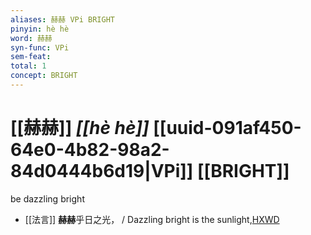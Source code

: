 ```yaml
---
aliases: 赫赫 VPi BRIGHT
pinyin: hè hè
word: 赫赫
syn-func: VPi
sem-feat: 
total: 1
concept: BRIGHT 
---
```

# [[赫赫]] *[[hè hè]]*  [[uuid-091af450-64e0-4b82-98a2-84d0444b6d19|VPi]] [[BRIGHT]]
be dazzling bright
 - [[法言]] **赫赫**乎日之光， / Dazzling bright is the sunlight,[HXWD](https://hxwd.org/textview.html?location=KR3a0009_tls_008-10a.2)